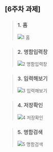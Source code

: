 ## [6주차 과제]
> ### 1. 홈
> ![1 홈](https://github.com/p-ms99/web-server-design-102/assets/162941846/cdb2f490-ab1f-4a21-8219-48db3ed6e6aa)

> ### 2. 명함입력창
> ![2 명함입력창](https://github.com/p-ms99/web-server-design-102/assets/162941846/044e7a9d-0027-4c3c-a029-8d1ef4f33f2c)

> ### 3. 입력해보기
> ![3 입력해보기](https://github.com/p-ms99/web-server-design-102/assets/162941846/df5774bb-9871-4c20-98e9-30251e1f97af)

> ### 4. 저장확인
> ![4 저장확인](https://github.com/p-ms99/web-server-design-102/assets/162941846/2e08e389-ce2a-463d-9341-b4f8688eaeff)

> ### 5. 명함검색
> ![5 명함검색](https://github.com/p-ms99/web-server-design-102/assets/162941846/b40529c1-e011-4426-9bce-ec8b61a1f482)
